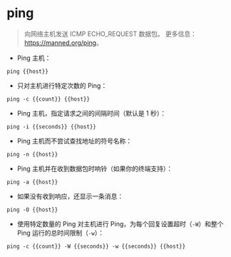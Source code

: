 # ping

> 向网络主机发送 ICMP ECHO_REQUEST 数据包。
> 更多信息：<https://manned.org/ping>。

- Ping 主机：

`ping {{host}}`

- 只对主机进行特定次数的 Ping：

`ping -c {{count}} {{host}}`

- Ping 主机，指定请求之间的间隔时间（默认是 1 秒）：

`ping -i {{seconds}} {{host}}`

- Ping 主机而不尝试查找地址的符号名称：

`ping -n {{host}}`

- Ping 主机并在收到数据包时响铃（如果你的终端支持）：

`ping -a {{host}}`

- 如果没有收到响应，还显示一条消息：

`ping -O {{host}}`

- 使用特定数量的 Ping 对主机进行 Ping，为每个回复设置超时（`-W`）和整个 Ping 运行的总时间限制（`-w`）：

`ping -c {{count}} -W {{seconds}} -w {{seconds}} {{host}}`
